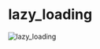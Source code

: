 # lazy_loading


![lazy_loading](https://user-images.githubusercontent.com/77453496/207983840-7a735967-45ea-43f6-b661-e84d18ec8b14.gif)
